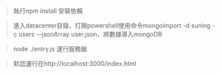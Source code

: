 > 執行npm install 安裝依賴

> 進入datacenter目錄，打開powershell使用命令mongoimport -d suning -c users --jsonArray user.json，將數據導入mongoDB

> node ./entry.js 運行服務器

> 默認運行在http://localhost:3000/index.html 